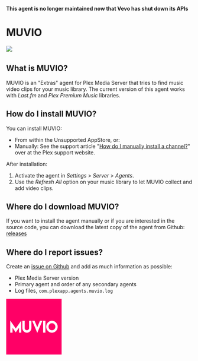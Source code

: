 **This agent is no longer maintained now that Vevo has shut down its APIs**

MUVIO
=====
<img src="https://img.shields.io/github/release/piplongrun/muvio.bundle.png?style=flat-square">

What is MUVIO?
--------------
MUVIO is an "Extras" agent for Plex Media Server that tries to find music video clips for your music library. The current version of this agent works with *Last.fm* and *Plex Premium Music* libraries.

How do I install MUVIO?
-----------------------
You can install MUVIO:

 - From within the Unsupported AppStore, or:
 - Manually: See the support article "[How do I manually install a channel?](https://support.plex.tv/hc/en-us/articles/201187656-How-do-I-manually-install-a-channel-)" over at the Plex support website.

After installation:

1. Activate the agent in *Settings* > *Server* > *Agents*.
2. Use the *Refresh All* option on your music library to let MUVIO collect and add video clips.

Where do I download MUVIO?
--------------------------
If you want to install the agent manually or if you are interested in the source code, you can download the latest copy of the agent from Github: [releases](https://github.com/piplongrun/muvio.bundle/releases)

Where do I report issues?
-------------------------
Create an [issue on Github](https://github.com/piplongrun/muvio.bundle/issues) and add as much information as possible:
 - Plex Media Server version
 - Primary agent and order of any secondary agents
 - Log files, `com.plexapp.agents.muvio.log`
 
 <img src="https://raw.githubusercontent.com/piplongrun/muvio.bundle/master/Contents/Resources/icon-default.jpg" width="150">
